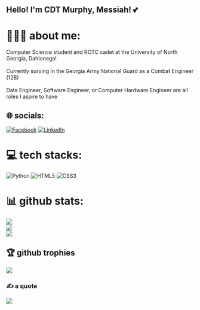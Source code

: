 ## Hello! I'm CDT Murphy, Messiah! 💕
# 👩🏽‍💻 about me:
Computer Science student and ROTC cadet at the University of North Georgia, Dahlonega! <br/><br>  Currently surving in the Georgia Army National Guard as a Combat Engineer (12B) <br/><br> Data Engineer, Software Engineer, or Computer Hardware Engineer are all roles I aspire to have <br/>


## 🌐 socials:
[![Facebook](https://img.shields.io/badge/Facebook-%231877F2.svg?logo=Facebook&logoColor=white)](https://facebook.com/siahmurphy) [![LinkedIn](https://img.shields.io/badge/LinkedIn-%230077B5.svg?logo=linkedin&logoColor=white)](https://linkedin.com/in/https://www.linkedin.com/in/cdt-messiah-murphy-39965b25b/) 

# 💻 tech stacks:
![Python](https://img.shields.io/badge/python-3670A0?style=for-the-badge&logo=python&logoColor=ffdd54) ![HTML5](https://img.shields.io/badge/html5-%23E34F26.svg?style=for-the-badge&logo=html5&logoColor=white) ![CSS3](https://img.shields.io/badge/css3-%231572B6.svg?style=for-the-badge&logo=css3&logoColor=white) 
# 📊 github stats:
![](https://github-readme-stats.vercel.app/api?username=saismurphy&theme=rose_pine&hide_border=false&include_all_commits=false&count_private=false)<br/>
![](https://github-readme-streak-stats.herokuapp.com/?user=saismurphy&theme=rose_pine&hide_border=false)<br/>
![](https://github-readme-stats.vercel.app/api/top-langs/?username=saismurphy&theme=rose_pine&hide_border=false&include_all_commits=false&count_private=false&layout=compact)

## 🏆 github trophies
![](https://github-profile-trophy.vercel.app/?username=saismurphy&theme=calm_pink&no-frame=false&no-bg=true&margin-w=4)

### ✍️ a quote
![](https://quotes-github-readme.vercel.app/api?type=vetical&theme=radical)

<!-- Proudly created with GPRM ( https://gprm.itsvg.in ) -->
